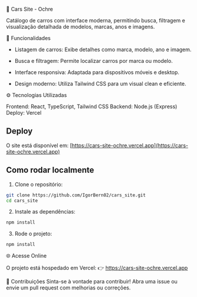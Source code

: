 🚗 Cars Site - Ochre

Catálogo de carros com interface moderna, permitindo busca, filtragem e visualização detalhada de modelos, marcas, anos e imagens.

📌 Funcionalidades

- Listagem de carros: Exibe detalhes como marca, modelo, ano e imagem.

- Busca e filtragem: Permite localizar carros por marca ou modelo.

- Interface responsiva: Adaptada para dispositivos móveis e desktop.

- Design moderno: Utiliza Tailwind CSS para um visual clean e eficiente.

⚙️ Tecnologias Utilizadas

Frontend: React, TypeScript, Tailwind CSS
Backend: Node.js (Express)
Deploy: Vercel

## Deploy

O site está disponível em: [https://cars-site-ochre.vercel.app](https://cars-site-ochre.vercel.app)

## Como rodar localmente

1. Clone o repositório:

```bash
git clone https://github.com/IgorBern02/cars_site.git
cd cars_site
```

2. Instale as dependências:

```bash
npm install
```

3. Rode o projeto:
```bash
npm install
```
🌐 Acesse Online

O projeto está hospedado em Vercel:
👉 https://cars-site-ochre.vercel.app

🤝 Contribuições
Sinta-se à vontade para contribuir! Abra uma issue ou envie um pull request com melhorias ou correções.
